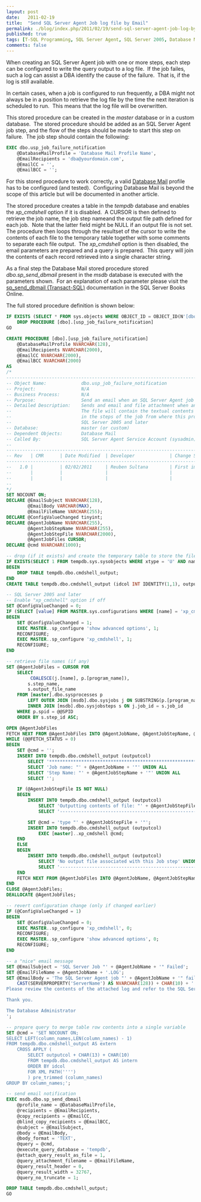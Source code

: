 ```yaml
---
layout: post
date:   2011-02-19
title:  "Send SQL Server Agent Job log file by Email"
permalink: ./blog/index.php/2011/02/19/send-sql-server-agent-job-log-by-email/
published: true
tags: [T-SQL Programming, SQL Server Agent, SQL Server 2005, Database Mail, Backup and Recovery, Database Administration, SQL Server 2008]
comments: false
---
```

When creating an SQL Server Agent job with one or more steps, each step can be configured to write the query output to a log file.  If the job failes, such a log can assist a DBA identify the cause of the failure.  That is, if the log is still available.

In certain cases, when a job is configured to run frequently, a DBA might not always be in a position to retrieve the log file by the time the next iteration is scheduled to run.  This means that the log file will be overwritten.

This stored procedure can be created in the _master_ database or in a custom database.  The stored procedure should be added as an SQL Server Agent job step, and the flow of the steps should be made to start this step on failure.  The job step should contain the following:

``` sql
EXEC dbo.usp_job_failure_notification
    @DatabaseMailProfile = 'Database Mail Profile Name',
    @EmailRecipients = 'dba@yourdomain.com',
    @EmailCC = '',
    @EmailBCC = '';
```

For this stored procedure to work correctly, a valid [Database Mail](http://msdn.microsoft.com/en-us/library/ms175887.aspx) profile has to be configured (and tested).  Configuring Database Mail is beyond the scope of this article but will be documented in another article.

The stored procedure creates a table in the _tempdb_ database and enables the _xp\_cmdshell_ option if it is disabled.  A CURSOR is then defined to retrieve the job name, the job step nameand the output file path defined for each job.  Note that the latter field might be NULL if an output file is not set.  The procedure then loops through the resultset of the cursor to write the contents of each file to the temporary table together with some comments to separate each file output.  The _xp\_cmdshell_ option is then disabled, the email parameters are prepared and a query is prepared.  This query will join the contents of each record retrieved into a single character string.

As a final step the Database Mail stored procedure stored _dbo.sp_send_dbmail_ present in the _msdb_ database is executed with the parameters shown.  For an explanation of each parameter please visit the [sp_send_dbmail (Transact-SQL)](http://msdn.microsoft.com/en-us/library/ms190307.aspx) documentation in the SQL Server Books Online.

The full stored procedure definition is shown below:

``` sql
IF EXISTS (SELECT * FROM sys.objects WHERE OBJECT_ID = OBJECT_ID(N'[dbo].[usp_job_failure_notification]') AND TYPE IN (N'P', N'PC'))
    DROP PROCEDURE [dbo].[usp_job_failure_notification]
GO

CREATE PROCEDURE [dbo].[usp_job_failure_notification]
    @DatabaseMailProfile NVARCHAR(128),
    @EmailRecipients NVARCHAR(2000),
    @EmailCC NVARCHAR(2000),
    @EmailBCC NVARCHAR(2000)
AS
/*
----------------------------------------------------------------------------
-- Object Name:             dbo.usp_job_failure_notification
-- Project:                 N/A
-- Business Process:        N/A
-- Purpose:                 Send an email when an SQL Server Agent job fails
-- Detailed Description:    Sends and email and file attachment when an SQL Server Agent fails.
--                          The file will contain the textual contents of any log files defined 
--                          in the steps of the job from where this procedure is called.
--                          SQL Server 2005 and later
-- Database:                master (or custom)
-- Dependent Objects:       Database Mail
-- Called By:               SQL Server Agent Service Account (sysadmin)
--
--------------------------------------------------------------------------------------
-- Rev   | CMR      | Date Modified  | Developer             | Change Summary
--------------------------------------------------------------------------------------
--   1.0 |          | 02/02/2011     | Reuben Sultana        | First implementation
--       |          |                |                       |
--       |          |                |                       |
--
*/
SET NOCOUNT ON;
DECLARE @EmailSubject NVARCHAR(128),
        @EmailBody VARCHAR(MAX),
        @EmailFileName VARCHAR(255);
DECLARE @ConfigValueChanged tinyint;
DECLARE @AgentJobName NVARCHAR(255),
        @AgentJobStepName NVARCHAR(255),
        @AgentJobStepFile NVARCHAR(2000),
        @AgentJobFiles CURSOR;
DECLARE @cmd NVARCHAR(1000);

-- drop (if it exists) and create the temporary table to store the file content
IF EXISTS(SELECT 1 FROM tempdb.sys.sysobjects WHERE xtype = 'U' AND name = 'cmdshell_output')
BEGIN
    DROP TABLE tempdb.dbo.cmdshell_output;
END
CREATE TABLE tempdb.dbo.cmdshell_output (idcol INT IDENTITY(1,1), outputcol VARCHAR(4000));

-- SQL Server 2005 and later
-- Enable "xp_cmdshell" option if off
SET @ConfigValueChanged = 0;
IF (SELECT [value] FROM MASTER.sys.configurations WHERE [name] = 'xp_cmdshell') = 0
BEGIN
    SET @ConfigValueChanged = 1;
    EXEC MASTER..sp_configure 'show advanced options', 1;
    RECONFIGURE;
    EXEC MASTER..sp_configure 'xp_cmdshell', 1;
    RECONFIGURE;
END

-- retrieve file names (if any)
SET @AgentJobFiles = CURSOR FOR
    SELECT
         COALESCE(j.[name], p.[program_name]),
        s.step_name,
        s.output_file_name
    FROM [master].dbo.sysprocesses p
        LEFT OUTER JOIN [msdb].dbo.sysjobs j ON SUBSTRING(p.[program_name],32,32) = SUBSTRING([master].dbo.fn_varbintohexstr(j.job_id),3,100)
        INNER JOIN [msdb].dbo.sysjobsteps s ON j.job_id = s.job_id
    WHERE p.spid = @@SPID
    ORDER BY s.step_id ASC;

OPEN @AgentJobFiles
FETCH NEXT FROM @AgentJobFiles INTO @AgentJobName, @AgentJobStepName, @AgentJobStepFile;
WHILE (@@FETCH_STATUS = 0)
BEGIN
    SET @cmd = '';
    INSERT INTO tempdb.dbo.cmdshell_output (outputcol)
        SELECT '********************************************************************************' UNION ALL
        SELECT 'Job name: "' + @AgentJobName + '"' UNION ALL
        SELECT 'Step Name: "' + @AgentJobStepName + '"' UNION ALL
        SELECT '';

    IF (@AgentJobStepFile IS NOT NULL)
    BEGIN
        INSERT INTO tempdb.dbo.cmdshell_output (outputcol)
            SELECT 'Outputting contents of file: "' + @AgentJobStepFile + '"' UNION ALL
            SELECT '---------------------------------------------------------------------------------';

        SET @cmd = 'type "' + @AgentJobStepFile + '"';
        INSERT INTO tempdb.dbo.cmdshell_output (outputcol)
            EXEC [master]..xp_cmdshell @cmd;
    END
    ELSE
    BEGIN
        INSERT INTO tempdb.dbo.cmdshell_output (outputcol)
            SELECT 'No output file associated with this Job step' UNION ALL
            SELECT '--------------------------------------------------------------------------------';
    END
    FETCH NEXT FROM @AgentJobFiles INTO @AgentJobName, @AgentJobStepName, @AgentJobStepFile;
END
CLOSE @AgentJobFiles;
DEALLOCATE @AgentJobFiles;

-- revert configuration change (only if changed earlier)
IF (@ConfigValueChanged = 1)
BEGIN
    SET @ConfigValueChanged = 0;
    EXEC MASTER..sp_configure 'xp_cmdshell', 0;
    RECONFIGURE;
    EXEC MASTER..sp_configure 'show advanced options', 0;
    RECONFIGURE;
END

-- a "nice" email message
SET @EmailSubject = 'SQL Server Job "' + @AgentJobName + '" Failed';
SET @EmailFileName = @AgentJobName + '.LOG';
SET @EmailBody = 'The SQL Server Agent job "' + @AgentJobName + '" failed on ' +
    CAST(SERVERPROPERTY('ServerName') AS NVARCHAR(128)) + CHAR(10) + '
Please review the contents of the attached log and refer to the SQL Server Error Log if further diagnostics are required.

Thank you.

The Database Administrator
';

-- prepare query to merge table row contents into a single variable
SET @cmd = 'SET NOCOUNT ON;
SELECT LEFT(column_names,LEN(column_names) - 1)
FROM tempdb.dbo.cmdshell_output AS extern
    CROSS APPLY (
        SELECT outputcol + CHAR(13) + CHAR(10)
        FROM tempdb.dbo.cmdshell_output AS intern
        ORDER BY idcol
        FOR XML PATH('''')
        ) pre_trimmed (column_names)
GROUP BY column_names;';

-- send email notification
EXEC msdb.dbo.sp_send_dbmail
    @profile_name = @DatabaseMailProfile,
    @recipients = @EmailRecipients,
    @copy_recipients = @EmailCC,
    @blind_copy_recipients = @EmailBCC,
    @subject = @EmailSubject,
    @body = @EmailBody,
    @body_format = 'TEXT',
    @query = @cmd,
    @execute_query_database = 'tempdb',
    @attach_query_result_as_file = 1,
    @query_attachment_filename = @EmailFileName,
    @query_result_header = 0,
    @query_result_width = 32767,
    @query_no_truncate = 1;

DROP TABLE tempdb.dbo.cmdshell_output;
GO
```
